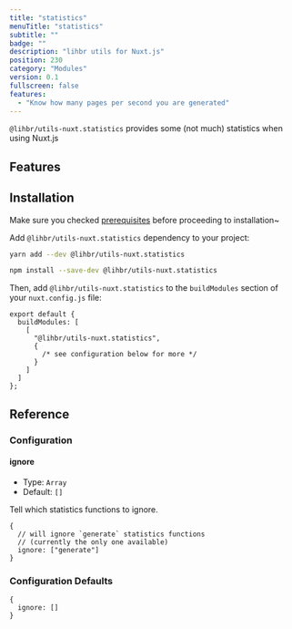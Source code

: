 ```yaml
---
title: "statistics"
menuTitle: "statistics"
subtitle: ""
badge: ""
description: "lihbr utils for Nuxt.js"
position: 230
category: "Modules"
version: 0.1
fullscreen: false
features:
  - "Know how many pages per second you are generated"
---
```


`@lihbr/utils-nuxt.statistics` provides some (not much) statistics when using Nuxt.js

## Features

<list :items="features"></list>

## Installation

<alert type="info">

Make sure you checked [prerequisites](/prerequisites) before proceeding to installation~

</alert>

Add `@lihbr/utils-nuxt.statistics` dependency to your project:

<code-group>
  <code-block label="Yarn" active>

```bash
yarn add --dev @lihbr/utils-nuxt.statistics
```

  </code-block>
  <code-block label="npm">

```bash
npm install --save-dev @lihbr/utils-nuxt.statistics
```

  </code-block>
</code-group>

Then, add `@lihbr/utils-nuxt.statistics` to the `buildModules` section of your `nuxt.config.js` file:

```javascript[nuxt.config.js]
export default {
  buildModules: [
    [
      "@lihbr/utils-nuxt.statistics",
      {
        /* see configuration below for more */
      }
    ]
  ]
};
```

## Reference

### Configuration

#### ignore

- Type: `Array`
- Default: `[]`

Tell which statistics functions to ignore.

<!-- prettier-ignore-start -->
```javascript[module‏‏‎‏‏‎ options]
{
  // will ignore `generate` statistics functions
  // (currently the only one available)
  ignore: ["generate"]
}
```
<!-- prettier-ignore-end -->

### Configuration Defaults

<!-- prettier-ignore-start -->
```javascript[module‏‏‎ options]
{
  ignore: []
}
```
<!-- prettier-ignore-end -->
